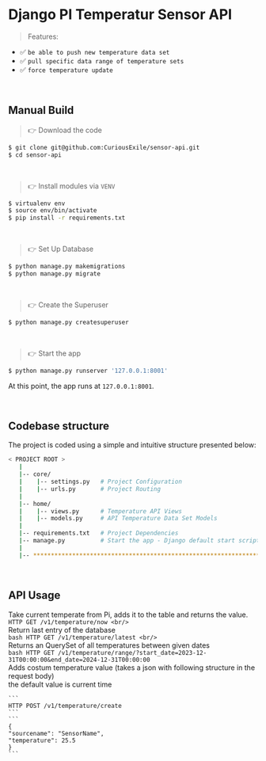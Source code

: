 # Django PI Temperatur Sensor API

> Features: 

- ✅ `be able to push new temperature data set`
- ✅ `pull specific data range of temperature sets`
- ✅ `force temperature update`

<br />

## Manual Build 

> 👉 Download the code  

```bash
$ git clone git@github.com:CuriousExile/sensor-api.git
$ cd sensor-api
```

<br />

> 👉 Install modules via `VENV`  

```bash
$ virtualenv env
$ source env/bin/activate
$ pip install -r requirements.txt
```

<br />

> 👉 Set Up Database

```bash
$ python manage.py makemigrations
$ python manage.py migrate
```

<br />

> 👉 Create the Superuser

```bash
$ python manage.py createsuperuser
```

<br />

> 👉 Start the app

```bash
$ python manage.py runserver '127.0.0.1:8001'
```

At this point, the app runs at `127.0.0.1:8001`. 

<br />

## Codebase structure

The project is coded using a simple and intuitive structure presented below:

```bash
< PROJECT ROOT >
   |
   |-- core/                            
   |    |-- settings.py   # Project Configuration  
   |    |-- urls.py       # Project Routing
   |
   |-- home/
   |    |-- views.py      # Temperature API Views 
   |    |-- models.py     # API Temperature Data Set Models 
   |
   |-- requirements.txt   # Project Dependencies
   |-- manage.py          # Start the app - Django default start script
   |
   |-- ************************************************************************
```

<br />

   ## API Usage

   Take current temperate from Pi, adds it to the table and returns the value. <br/>
    ```
    HTTP GET /v1/temperature/now <br/>
    ```
    <br/>
    Return last entry of the database <br/>
    ```bash
    HTTP GET /v1/temperature/latest <br/>
    ```
    <br/>
    Returns an QuerySet of all temperatures between given dates <br/>
    ```bash
    HTTP GET /v1/temperature/range/?start_date=2023-12-31T00:00:00&end_date=2024-12-31T00:00:00
    ```
   <br/>
    Adds costum temperature value (takes a json with following structure in the request body) <br/>
    the default value is current time <br/>

    ```
    HTTP POST /v1/temperature/create
    ```
    ```
    {
    "sourcename": "SensorName",
    "temperature": 25.5
    }
    ```

